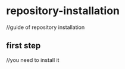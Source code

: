 # repository-installation

//guide of repository installation


## first step
//you need to install it
